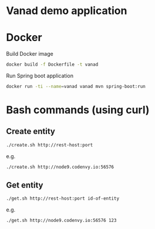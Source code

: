 # Vanad demo application
# Docker
Build Docker image
```bash
docker build -f Dockerfile -t vanad
```

Run Spring boot application
```bash
docker run -ti --name=vanad vanad mvn spring-boot:run
```

# Bash commands (using curl)
## Create entity
```bash
./create.sh http://rest-host:port
```
e.g.
```bash
./create.sh http://node9.codenvy.io:56576
```

## Get entity
```bash
./get.sh http://rest-host:port id-of-entity
```
e.g.
```bash
./get.sh http://node9.codenvy.io:56576 123
```
